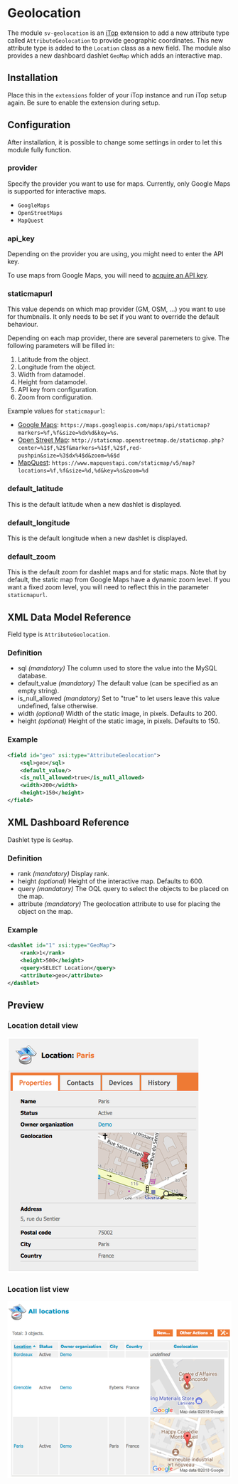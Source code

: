 Geolocation
===========

The module `sv-geolocation` is an [iTop](https://www.combodo.com/itop-193) extension to add a new attribute type called `AttributeGeolocation` to provide geographic coordinates.
This new attribute type is added to the `Location` class as a new field.
The module also provides a new dashboard dashlet `GeoMap` which adds an interactive map.

Installation
------------

Place this in the `extensions` folder of your iTop instance and run iTop setup again.
Be sure to enable the extension during setup.

Configuration
-------------

After installation, it is possible to change some settings in order to let this module fully function.

### provider

Specify the provider you want to use for maps.
Currently, only Google Maps is supported for interactive maps.

* `GoogleMaps`
* `OpenStreetMaps`
* `MapQuest`

### api_key

Depending on the provider you are using, you might need to enter the API key.

To use maps from Google Maps, you will need to [acquire an API key](https://developers.google.com/maps/documentation/javascript/get-api-key).

### staticmapurl

This value depends on which map provider (GM, OSM, ...) you want to use for thumbnails.
It only needs to be set if you want to override the default behaviour.

Depending on each map provider, there are several paremeters to give.
The following parameters will be filled in:

1. Latitude from the object.
2. Longitude from the object.
3. Width from datamodel.
4. Height from datamodel.
5. API key from configuration.
6. Zoom from configuration.

Example values for `staticmapurl`:
* [Google Maps](https://developers.google.com/maps/documentation/static-maps/intro):
`https://maps.googleapis.com/maps/api/staticmap?markers=%f,%f&size=%dx%d&key=%s`.
* [Open Street Map](https://wiki.openstreetmap.org/wiki/StaticMapLite):
`http://staticmap.openstreetmap.de/staticmap.php?center=%1$f,%2$f&markers=%1$f,%2$f,red-pushpin&size=%3$dx%4$d&zoom=%6$d`
* [MapQuest](https://developer.mapquest.com/documentation/static-map-api/v5/):
`https://www.mapquestapi.com/staticmap/v5/map?locations=%f,%f&size=%d,%d&key=%s&zoom=%d`

### default_latitude

This is the default latitude when a new dashlet is displayed.

### default_longitude

This is the default longitude when a new dashlet is displayed.

### default_zoom

This is the default zoom for dashlet maps and for static maps.
Note that by default, the static map from Google Maps have a dynamic zoom level.
If you want a fixed zoom level, you will need to reflect this in the parameter `staticmapurl`. 

XML Data Model Reference
------------------------

Field type is `AttributeGeolocation`.

### Definition

* sql _(mandatory)_
The column used to store the value into the MySQL database.
* default_value _(mandatory)_
The default value (can be specified as an empty string).
* is_null_allowed _(mandatory)_
Set to "true" to let users leave this value undefined, false otherwise.
* width _(optional)_
Width of the static image, in pixels.
Defaults to 200.
* height _(optional)_
Height of the static image, in pixels.
Defaults to 150.

### Example

```xml
<field id="geo" xsi:type="AttributeGeolocation">
    <sql>geo</sql>
    <default_value/>
    <is_null_allowed>true</is_null_allowed>
    <width>200</width>
    <height>150</height>
</field>
```

XML Dashboard Reference
-----------------------

Dashlet type is `GeoMap`.

### Definition

* rank _(mandatory)_
Display rank.
* height _(optional)_
Height of the interactive map.
Defaults to 600.
* query _(mandatory)_
The OQL query to select the objects to be placed on the map.
* attribute _(mandatory)_
The geolocation attribute to use for placing the object on the map.

### Example

```xml
<dashlet id="1" xsi:type="GeoMap">
    <rank>1</rank>
    <height>500</height>
    <query>SELECT Location</query>
    <attribute>geo</attribute>
</dashlet>
```

Preview
-------

### Location detail view
![Location detail](images/preview-location-detail.png "Properties tab of location Paris from example data")

### Location list view
![Location list](images/preview-location-list.png "List view of locations from example data")
